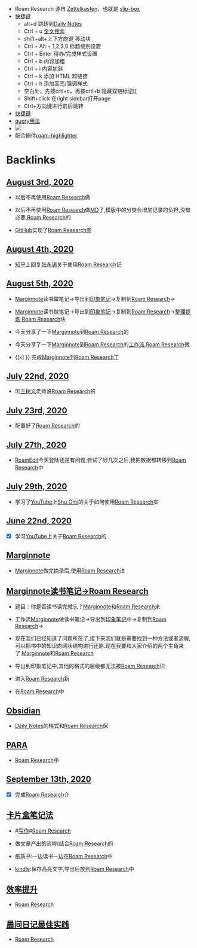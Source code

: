 - Roam Research 源自 [Zettelkasten](<Zettelkasten.md>)，也就是 [slip-box](<slip-box.md>)
- [快捷键](<快捷键.md>)
    - alt+d 跳转到[Daily Notes](<Daily Notes.md>)
    - Ctrl + u  [全文搜索](<全文搜索.md>)
    - shift+alt+上下方向键  移动块
    - Ctrl + Alt + 1,2,3,0  标题级别设置
    - Ctrl + Enter  待办/完成样式设置
    - Ctrl + b 内容加粗
    - Ctrl + i  内容加斜
    - Ctrl + k 添加 HTML 超链接
    - Ctrl + h 添加高亮/强调样式
    - 空白处，先按crtl+c，再按crtl+b 隐藏双链标记[[
    - Shift+click 在right sidebar打开page
    - Ctrl+方向键进行前后跳转
- [快捷键](https://hintsnet.com/pimgeek/2020/05/23/roam-research-keyboard-shortcuts-summary/)
- [query用法](https://mp.weixin.qq.com/s/w_rqGvFJXKMeMEAPLisiiQ)
- ![](https://firebasestorage.googleapis.com/v0/b/firescript-577a2.appspot.com/o/imgs%2Fapp%2Flxyer%2FisiCQFTu1o.png?alt=media&token=33f265ad-051e-4e85-812b-e4b673720781)
- 配合插件[roam-highlighter](<roam-highlighter.md>)

# Backlinks
## [August 3rd, 2020](<August 3rd, 2020.md>)
- 以后不再使用[Roam Research](<Roam Research.md>)做

- 以后不再使用[Roam Research](<Roam Research.md>)做[MD](<MD.md>)了,模版中的分类会增加记录的负担,没有必要,[Roam Research](<Roam Research.md>)的

- [GitHub](<GitHub.md>)实现了[Roam Research](<Roam Research.md>)图

## [August 4th, 2020](<August 4th, 2020.md>)
- [知乎](<知乎.md>)上回复[张永锡](<张永锡.md>)关于使用[Roam Research](<Roam Research.md>)记

## [August 5th, 2020](<August 5th, 2020.md>)
- [Marginnote](<Marginnote.md>)读书做笔记→导出到[印象笔记](<印象笔记.md>)→复制到[Roam Research](<Roam Research.md>)→

- [Marginnote](<Marginnote.md>)读书做笔记→导出到[印象笔记](<印象笔记.md>)→复制到[Roam Research](<Roam Research.md>)→[整理提炼](<整理提炼.md>),[Roam Research](<Roam Research.md>)块

- 今天分享了一下[Marginnote](<Marginnote.md>)到[Roam Research](<Roam Research.md>)的

- 今天分享了一下[Marginnote](<Marginnote.md>)到[Roam Research](<Roam Research.md>)的[工作流](<工作流.md>),[Roam Research](<Roam Research.md>)微

- {[x] }} 完成[Marginnote](<Marginnote.md>)到[Roam Research](<Roam Research.md>)工

## [July 22nd, 2020](<July 22nd, 2020.md>)
- 听[王树义](<王树义.md>)老师说[Roam Research](<Roam Research.md>)的

## [July 23rd, 2020](<July 23rd, 2020.md>)
- 配置好了[Roam Research](<Roam Research.md>)的

## [July 27th, 2020](<July 27th, 2020.md>)
- [RoamEdit](<RoamEdit.md>)今天登陆还是有问题,尝试了好几次之后,我把数据都转移到[Roam Research](<Roam Research.md>)中

## [July 29th, 2020](<July 29th, 2020.md>)
- 学习了[YouTube](<YouTube.md>)上[Shu Omi](<Shu Omi.md>)的关于如何使用[Roam Research](<Roam Research.md>)实

## [June 22nd, 2020](<June 22nd, 2020.md>)
- [x] 学习[YouTube](<YouTube.md>)上关于[Roam Research](<Roam Research.md>)的

## [Marginnote](<Marginnote.md>)
- [Marginnote](<Marginnote.md>)做完摘录后,使用[Roam Research](<Roam Research.md>)进

## [Marginnote读书笔记→Roam Research](<Marginnote读书笔记→Roam Research.md>)
- 题目：你是否读书读完就忘？[Marginnote](<Marginnote.md>)和[Roam Research](<Roam Research.md>)来

- 工作流[Marginnote](<Marginnote.md>)做读书笔记→导出到[印象笔记](<印象笔记.md>)中→复制到[Roam Research](<Roam Research.md>)→

- 现在我们已经知道了问题所在了,接下来我们就是需要找到一种方法或者流程,可以把书中的知识向网状结构进行还原.现在我要和大家介绍的两个主角来了:[Marginnote](<Marginnote.md>)和[Roam Research](<Roam Research.md>)

- 导出到印象笔记中,其他的格式的层级都无法被[Roam Research](<Roam Research.md>)识

- 进入[Roam Research](<Roam Research.md>)新

- 在[Roam Research](<Roam Research.md>)中

## [Obsidian](<Obsidian.md>)
- [Daily Notes](<Daily Notes.md>)的格式和[Roam Research](<Roam Research.md>)保

## [PARA](<PARA.md>)
- [Roam Research](<Roam Research.md>)中

## [September 13th, 2020](<September 13th, 2020.md>)
- [x] 完成[Roam Research](<Roam Research.md>)介

## [卡片盒笔记法](<卡片盒笔记法.md>)
- #[写作](<写作.md>)#[Roam Research](<Roam Research.md>)

- 做文章产出的流程(结合[Roam Research](<Roam Research.md>)的

- 纸质书:一边读书一边在[Roam Research](<Roam Research.md>)中

- [kindle](<kindle.md>):保存高亮文字,导出后放到[Roam Research](<Roam Research.md>)中

## [效率提升](<效率提升.md>)
- [Roam Research](<Roam Research.md>)

## [晨间日记最佳实践](<晨间日记最佳实践.md>)
- [Roam Research](<Roam Research.md>)

